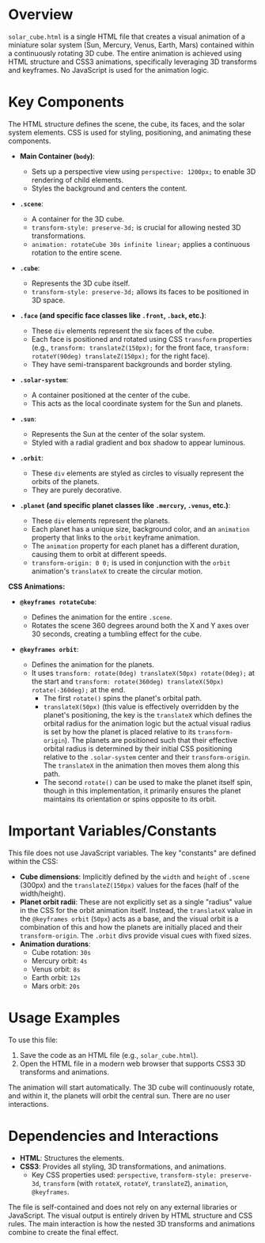# Overview

`solar_cube.html` is a single HTML file that creates a visual animation of a miniature solar system (Sun, Mercury, Venus, Earth, Mars) contained within a continuously rotating 3D cube. The entire animation is achieved using HTML structure and CSS3 animations, specifically leveraging 3D transforms and keyframes. No JavaScript is used for the animation logic.

# Key Components

The HTML structure defines the scene, the cube, its faces, and the solar system elements. CSS is used for styling, positioning, and animating these components.

- **Main Container (`body`)**:
    - Sets up a perspective view using `perspective: 1200px;` to enable 3D rendering of child elements.
    - Styles the background and centers the content.

- **`.scene`**:
    - A container for the 3D cube.
    - `transform-style: preserve-3d;` is crucial for allowing nested 3D transformations.
    - `animation: rotateCube 30s infinite linear;` applies a continuous rotation to the entire scene.

- **`.cube`**:
    - Represents the 3D cube itself.
    - `transform-style: preserve-3d;` allows its faces to be positioned in 3D space.

- **`.face` (and specific face classes like `.front`, `.back`, etc.)**:
    - These `div` elements represent the six faces of the cube.
    - Each face is positioned and rotated using CSS `transform` properties (e.g., `transform: translateZ(150px);` for the front face, `transform: rotateY(90deg) translateZ(150px);` for the right face).
    - They have semi-transparent backgrounds and border styling.

- **`.solar-system`**:
    - A container positioned at the center of the cube.
    - This acts as the local coordinate system for the Sun and planets.

- **`.sun`**:
    - Represents the Sun at the center of the solar system.
    - Styled with a radial gradient and box shadow to appear luminous.

- **`.orbit`**:
    - These `div` elements are styled as circles to visually represent the orbits of the planets.
    - They are purely decorative.

- **`.planet` (and specific planet classes like `.mercury`, `.venus`, etc.)**:
    - These `div` elements represent the planets.
    - Each planet has a unique size, background color, and an `animation` property that links to the `orbit` keyframe animation.
    - The `animation` property for each planet has a different duration, causing them to orbit at different speeds.
    - `transform-origin: 0 0;` is used in conjunction with the `orbit` animation's `translateX` to create the circular motion.

**CSS Animations:**

- **`@keyframes rotateCube`**:
    - Defines the animation for the entire `.scene`.
    - Rotates the scene 360 degrees around both the X and Y axes over 30 seconds, creating a tumbling effect for the cube.

- **`@keyframes orbit`**:
    - Defines the animation for the planets.
    - It uses `transform: rotate(0deg) translateX(50px) rotate(0deg);` at the start and `transform: rotate(360deg) translateX(50px) rotate(-360deg);` at the end.
        - The first `rotate()` spins the planet's orbital path.
        - `translateX(50px)` (this value is effectively overridden by the planet's positioning, the key is the `translateX` which defines the orbital radius for the animation logic but the actual visual radius is set by how the planet is placed relative to its `transform-origin`). The planets are positioned such that their effective orbital radius is determined by their initial CSS positioning relative to the `.solar-system` center and their `transform-origin`. The `translateX` in the animation then moves them along this path.
        - The second `rotate()` can be used to make the planet itself spin, though in this implementation, it primarily ensures the planet maintains its orientation or spins opposite to its orbit.

# Important Variables/Constants

This file does not use JavaScript variables. The key "constants" are defined within the CSS:

- **Cube dimensions**: Implicitly defined by the `width` and `height` of `.scene` (300px) and the `translateZ(150px)` values for the faces (half of the width/height).
- **Planet orbit radii**: These are not explicitly set as a single "radius" value in the CSS for the orbit animation itself. Instead, the `translateX` value in the `@keyframes orbit` (`50px`) acts as a base, and the visual orbit is a combination of this and how the planets are initially placed and their `transform-origin`. The `.orbit` divs provide visual cues with fixed sizes.
- **Animation durations**:
    - Cube rotation: `30s`
    - Mercury orbit: `4s`
    - Venus orbit: `8s`
    - Earth orbit: `12s`
    - Mars orbit: `20s`

# Usage Examples

To use this file:
1.  Save the code as an HTML file (e.g., `solar_cube.html`).
2.  Open the HTML file in a modern web browser that supports CSS3 3D transforms and animations.

The animation will start automatically. The 3D cube will continuously rotate, and within it, the planets will orbit the central sun. There are no user interactions.

# Dependencies and Interactions

- **HTML**: Structures the elements.
- **CSS3**: Provides all styling, 3D transformations, and animations.
    - Key CSS properties used: `perspective`, `transform-style: preserve-3d`, `transform` (with `rotateX`, `rotateY`, `translateZ`), `animation`, `@keyframes`.

The file is self-contained and does not rely on any external libraries or JavaScript. The visual output is entirely driven by HTML structure and CSS rules. The main interaction is how the nested 3D transforms and animations combine to create the final effect.
